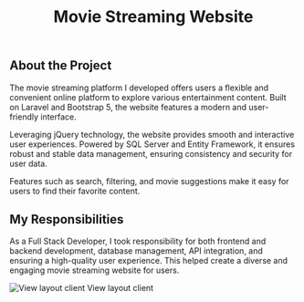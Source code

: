 <header>
    <h1>Movie Streaming Website</h1>
</header>

<section>
    <h2>About the Project</h2>
    <p>
        The movie streaming platform I developed offers users a flexible and convenient online platform to explore various entertainment content. Built on Laravel and Bootstrap 5, the website features a modern and user-friendly interface.
    </p>
    <p>
        Leveraging jQuery technology, the website provides smooth and interactive user experiences. Powered by SQL Server and Entity Framework, it ensures robust and stable data management, ensuring consistency and security for user data.
    </p>
    <p>
        Features such as search, filtering, and movie suggestions make it easy for users to find their favorite content.
    </p>
</section>

<section>
    <h2>My Responsibilities</h2>
    <p>
        As a Full Stack Developer, I took responsibility for both frontend and backend development, database management, API integration, and ensuring a high-quality user experience. This helped create a diverse and engaging movie streaming website for users.
    </p>
</section>

<section>
    <img src="https://phimcom.io.vn/uploads/viewClient.jpg" alt="View layout client">
    View layout client
</section>
